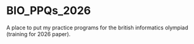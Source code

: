 # BIO_PPQs_2026
A place to put my practice programs for the british informatics olympiad (training for 2026 paper).
